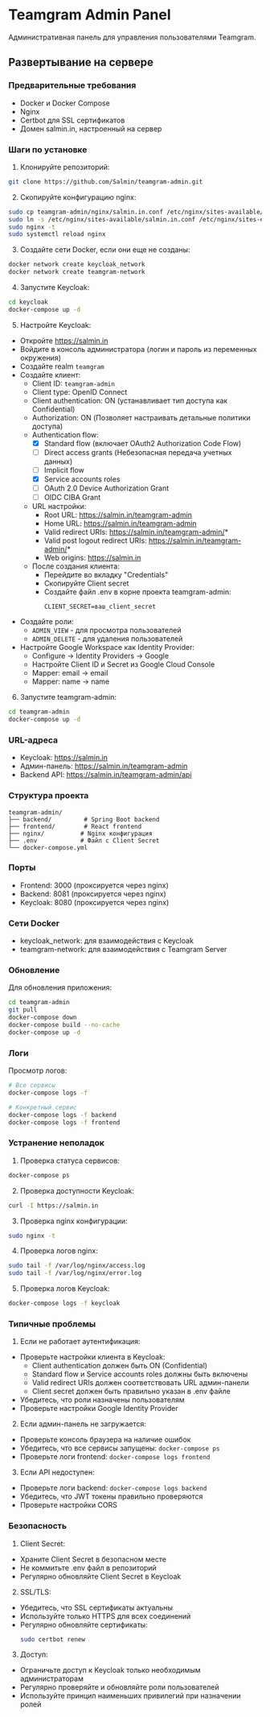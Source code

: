 # Teamgram Admin Panel

Административная панель для управления пользователями Teamgram.

## Развертывание на сервере

### Предварительные требования

- Docker и Docker Compose
- Nginx
- Certbot для SSL сертификатов
- Домен salmin.in, настроенный на сервер

### Шаги по установке

1. Клонируйте репозиторий:
```bash
git clone https://github.com/Salmin/teamgram-admin.git
```

2. Скопируйте конфигурацию nginx:
```bash
sudo cp teamgram-admin/nginx/salmin.in.conf /etc/nginx/sites-available/salmin.in
sudo ln -s /etc/nginx/sites-available/salmin.in.conf /etc/nginx/sites-enabled/
sudo nginx -t
sudo systemctl reload nginx
```

3. Создайте сети Docker, если они еще не созданы:
```bash
docker network create keycloak_network
docker network create teamgram-network
```

4. Запустите Keycloak:
```bash
cd keycloak
docker-compose up -d
```

5. Настройте Keycloak:
- Откройте https://salmin.in
- Войдите в консоль администратора (логин и пароль из переменных окружения)
- Создайте realm `teamgram`
- Создайте клиент:
  - Client ID: `teamgram-admin`
  - Client type: OpenID Connect
  - Client authentication: ON (устанавливает тип доступа как Confidential)
  - Authorization: ON (Позволяет настраивать детальные политики доступа)
  - Authentication flow:
    - [x] Standard flow (включает OAuth2 Authorization Code Flow)
    - [ ] Direct access grants (Небезопасная передача учетных данных)
    - [ ] Implicit flow
    - [x] Service accounts roles
    - [ ] OAuth 2.0 Device Authorization Grant
    - [ ] OIDC CIBA Grant
  - URL настройки:
    - Root URL: https://salmin.in/teamgram-admin
    - Home URL: https://salmin.in/teamgram-admin
    - Valid redirect URIs: https://salmin.in/teamgram-admin/*
    - Valid post logout redirect URIs: https://salmin.in/teamgram-admin/*
    - Web origins: https://salmin.in
  - После создания клиента:
    - Перейдите во вкладку "Credentials"
    - Скопируйте Client secret
    - Создайте файл .env в корне проекта teamgram-admin:
      ```
      CLIENT_SECRET=ваш_client_secret
      ```
- Создайте роли:
  - `ADMIN_VIEW` - для просмотра пользователей
  - `ADMIN_DELETE` - для удаления пользователей
- Настройте Google Workspace как Identity Provider:
  - Configure -> Identity Providers -> Google
  - Настройте Client ID и Secret из Google Cloud Console
  - Mapper: email -> email
  - Mapper: name -> name

6. Запустите teamgram-admin:
```bash
cd teamgram-admin
docker-compose up -d
```

### URL-адреса

- Keycloak: https://salmin.in
- Админ-панель: https://salmin.in/teamgram-admin
- Backend API: https://salmin.in/teamgram-admin/api

### Структура проекта

```
teamgram-admin/
├── backend/         # Spring Boot backend
├── frontend/        # React frontend
├── nginx/          # Nginx конфигурация
├── .env            # Файл с Client Secret
└── docker-compose.yml
```

### Порты

- Frontend: 3000 (проксируется через nginx)
- Backend: 8081 (проксируется через nginx)
- Keycloak: 8080 (проксируется через nginx)

### Сети Docker

- keycloak_network: для взаимодействия с Keycloak
- teamgram-network: для взаимодействия с Teamgram Server

### Обновление

Для обновления приложения:

```bash
cd teamgram-admin
git pull
docker-compose down
docker-compose build --no-cache
docker-compose up -d
```

### Логи

Просмотр логов:

```bash
# Все сервисы
docker-compose logs -f

# Конкретный сервис
docker-compose logs -f backend
docker-compose logs -f frontend
```

### Устранение неполадок

1. Проверка статуса сервисов:
```bash
docker-compose ps
```

2. Проверка доступности Keycloak:
```bash
curl -I https://salmin.in
```

3. Проверка nginx конфигурации:
```bash
sudo nginx -t
```

4. Проверка логов nginx:
```bash
sudo tail -f /var/log/nginx/access.log
sudo tail -f /var/log/nginx/error.log
```

5. Проверка логов Keycloak:
```bash
docker-compose logs -f keycloak
```

### Типичные проблемы

1. Если не работает аутентификация:
- Проверьте настройки клиента в Keycloak:
  - Client authentication должен быть ON (Confidential)
  - Standard flow и Service accounts roles должны быть включены
  - Valid redirect URIs должен соответствовать URL админ-панели
  - Client secret должен быть правильно указан в .env файле
- Убедитесь, что роли назначены пользователям
- Проверьте настройки Google Identity Provider

2. Если админ-панель не загружается:
- Проверьте консоль браузера на наличие ошибок
- Убедитесь, что все сервисы запущены: `docker-compose ps`
- Проверьте логи frontend: `docker-compose logs frontend`

3. Если API недоступен:
- Проверьте логи backend: `docker-compose logs backend`
- Убедитесь, что JWT токены правильно проверяются
- Проверьте настройки CORS

### Безопасность

1. Client Secret:
- Храните Client Secret в безопасном месте
- Не коммитьте .env файл в репозиторий
- Регулярно обновляйте Client Secret в Keycloak

2. SSL/TLS:
- Убедитесь, что SSL сертификаты актуальны
- Используйте только HTTPS для всех соединений
- Регулярно обновляйте сертификаты:
  ```bash
  sudo certbot renew
  ```

3. Доступ:
- Ограничьте доступ к Keycloak только необходимым администраторам
- Регулярно проверяйте и обновляйте роли пользователей
- Используйте принцип наименьших привилегий при назначении ролей
